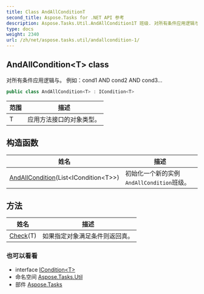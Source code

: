 ```yaml
---
title: Class AndAllConditionT
second_title: Aspose.Tasks for .NET API 参考
description: Aspose.Tasks.Util.AndAllCondition1T 班级. 对所有条件应用逻辑与 例如cond1 AND cond2 AND cond3...
type: docs
weight: 2340
url: /zh/net/aspose.tasks.util/andallcondition-1/
---
```

## AndAllCondition&lt;T&gt; class

对所有条件应用逻辑与。 例如：cond1 AND cond2 AND cond3...

```csharp
public class AndAllCondition<T> : ICondition<T>
```

| 范围 | 描述 |
| --- | --- |
| T | 应用方法接口的对象类型。 |

## 构造函数

| 姓名 | 描述 |
| --- | --- |
| [AndAllCondition](andallcondition/)(List&lt;ICondition&lt;T&gt;&gt;) | 初始化一个新的实例`AndAllCondition`班级。 |

## 方法

| 姓名 | 描述 |
| --- | --- |
| [Check](../../aspose.tasks.util/andallcondition-1/check/)(T) | 如果指定对象满足条件则返回真。 |

### 也可以看看

* interface [ICondition&lt;T&gt;](../icondition-1/)
* 命名空间 [Aspose.Tasks.Util](../../aspose.tasks.util/)
* 部件 [Aspose.Tasks](../../)


